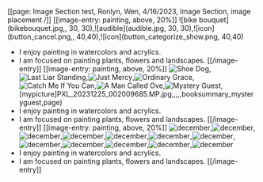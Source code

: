 [[page: Image Section test, Ronlyn, Wen, 4/16/2023, Image Section, image placement /]]
[[image-entry: painting, above, 20%]]
![bike bouquet](bikebouquet.jpg,, 30, 30),![audible](audible.jpg, 30, 30),![icon](button_cancel.png,, 40,40),![icon](button_categorize_show.png, 40,40)

- I enjoy painting in watercolors and acrylics.
- I am focused on painting plants, flowers and landscapes.
[[/image-entry]]
[[image-entry: painting, above, 20%]]
![Shoe Dog](shoedog.jpg,,,,,booksummary_shoedog,page),![Last Liar Standing](lastliarstanding.jpg,,,,,booksummary_lastliarstanding,page),![Just Mercy](justmercy.jpg,,,,,booksummary_justmercy,page),![Ordinary Grace](ordinarygrace.jpg,,,,,booksummary_ordinarygrace,page),![Catch Me If You Can](mancalledove1.jpg,,,,,booksummary_mancalledove1,page),![A Man Called Ove](mancalledove1.jpg,,,,,booksummary_mancalledove1,page),![Mystery Guest](mysteryguest.jpg,,,,,booksummary_mysteryguest,page),[mypicture]PXL_20231225_002009685.MP.jpg,,,,,booksummary_mysteryguest,page)
- I enjoy painting in watercolors and acrylics.
- I am focused on painting plants, flowers and landscapes.
[[/image-entry]]
[[image-entry: painting, above, 20%]]
![december](PXL_20231225_002009685.MP.jpg,,,,,home,page),![december](PXL_20231225_002523669.MP.jpg,,,,,home,page),![december](PXL_20231225_002528567.MP.jpg),![december](PXL_20231225_002532004.MP.jpg),![december](PXL_20231225_002533811.MP.jpg),![december](PXL_20231225_002541132.MP.jpg),![december](PXL_20231225_002547682.MP.jpg),![december](PXL_20231225_002549468.MP.jpg),![december](PXL_20231225_003657469.MP.jpg),![december](PXL_20231225_003811470.MP.jpg),![december](PXL_20231225_004055700.MP.jpg),![december](PXL_20231225_031355788.MP.jpg)
- I enjoy painting in watercolors and acrylics.
- I am focused on painting plants, flowers and landscapes.
[[/image-entry]]

